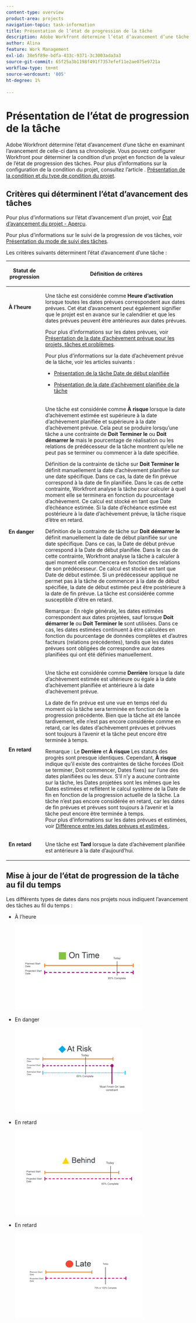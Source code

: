 ```yaml
---
content-type: overview
product-area: projects
navigation-topic: task-information
title: Présentation de l’état de progression de la tâche
description: Adobe Workfront détermine l’état d’avancement d’une tâche en examinant l’avancement de celle-ci dans sa chronologie. Vous pouvez configurer Workfront pour déterminer la condition d’un projet en fonction de la valeur de l’état de progression des tâches. Pour plus d’informations sur la configuration de la condition du projet, consultez l’article Présentation de la condition et du type de condition du projet .
author: Alina
feature: Work Management
exl-id: 38e5f89e-bdfa-433c-9371-3c3003ada3a3
source-git-commit: 65f25a3b1198f491f7357efef11e2ae075e9721a
workflow-type: tm+mt
source-wordcount: '805'
ht-degree: 1%

---
```


# Présentation de l’état de progression de la tâche

Adobe Workfront détermine l’état d’avancement d’une tâche en examinant l’avancement de celle-ci dans sa chronologie. Vous pouvez configurer Workfront pour déterminer la condition d’un projet en fonction de la valeur de l’état de progression des tâches. Pour plus d’informations sur la configuration de la condition du projet, consultez l’article . [Présentation de la condition et du type de condition du projet](../../../manage-work/projects/manage-projects/project-condition-and-condition-type.md).

## Critères qui déterminent l’état d’avancement des tâches

Pour plus d’informations sur l’état d’avancement d’un projet, voir [État d’avancement du projet - Aperçu](../../../manage-work/projects/planning-a-project/project-progress-status.md).

Pour plus d’informations sur le suivi de la progression de vos tâches, voir [Présentation du mode de suivi des tâches](../../../manage-work/tasks/task-information/task-tracking-mode.md).

Les critères suivants déterminent l’état d’avancement d’une tâche :

<table> 
 <col> 
 <col> 
 <thead> 
  <tr> 
   <th> <p><strong>Statut de progression</strong> </p> </th> 
   <th> <p><strong>Définition de critères</strong> </p> </th> 
  </tr> 
 </thead> 
 <tbody> 
  <tr valign="top"> 
   <td scope="col"> <p> </p> <p><strong>À l’heure</strong> </p> </td> 
   <td scope="col"> <p>Une tâche est considérée comme <strong>Heure d’activation</strong> lorsque toutes les dates prévues correspondent aux dates prévues. Cet état d’avancement peut également signifier que le projet est en avance sur le calendrier et que les dates prévues peuvent être antérieures aux dates prévues.</p> <p>Pour plus d’informations sur les dates prévues, voir <a href="../../../manage-work/projects/planning-a-project/project-projected-completion-date.md" class="MCXref xref">Présentation de la date d’achèvement prévue pour les projets, tâches et problèmes</a>.</p> <p>Pour plus d’informations sur la date d’achèvement prévue de la tâche, voir les articles suivants :</p> 
    <ul> 
     <li> <p><a href="../../../manage-work/tasks/task-information/task-planned-start-date.md" class="MCXref xref">Présentation de la tâche Date de début planifiée</a> </p> </li> 
     <li> <p><a href="../../../manage-work/tasks/task-information/task-planned-completion-date.md" class="MCXref xref">Présentation de la date d’achèvement planifiée de la tâche</a> </p> </li> 
    </ul> </td> 
  </tr> 
  <tr> 
   <td><p></p> <p><strong>En danger</strong> </p> </td> 
   <td><p>Une tâche est considérée comme <strong>À risque</strong> lorsque la date d’achèvement estimée est supérieure à la date d’achèvement planifiée et supérieure à la date d’achèvement prévue. Cela peut se produire lorsqu’une tâche a une contrainte de <strong>Doit Terminer le</strong> ou <strong>Doit démarrer le</strong> mais le pourcentage de réalisation ou les relations de prédécesseur de la tâche montrent qu’elle ne peut pas se terminer ou commencer à la date spécifiée. </p><p> Définition de la contrainte de tâche sur <strong>Doit Terminer le</strong> définit manuellement la date d’achèvement planifiée sur une date spécifique. Dans ce cas, la date de fin prévue correspond à la date de fin planifiée. Dans le cas de cette contrainte, Workfront analyse la tâche pour calculer à quel moment elle se terminera en fonction du pourcentage d’achèvement. Ce calcul est stocké en tant que Date d’échéance estimée. Si la date d’échéance estimée est postérieure à la date d’achèvement prévue, la tâche risque d’être en retard. </p> <p> Définition de la contrainte de tâche sur <strong>Doit démarrer le</strong> définit manuellement la date de début planifiée sur une date spécifique. Dans ce cas, la Date de début prévue correspond à la Date de début planifiée. Dans le cas de cette contrainte, Workfront analyse la tâche à calculer à quel moment elle commencera en fonction des relations de son prédécesseur. Ce calcul est stocké en tant que Date de début estimée. Si un prédécesseur appliqué ne permet pas à la tâche de commencer à la date de début spécifiée, la date de début estimée peut être postérieure à la date de fin prévue. La tâche est considérée comme susceptible d'être en retard. </p> <p>Remarque : En règle générale, les dates estimées correspondent aux dates projetées, sauf lorsque <strong>Doit démarrer le</strong> ou <strong>Doit Terminer le</strong> sont utilisées. Dans ce cas, les dates estimées continuent à être calculées en fonction du pourcentage de données complètes et d’autres facteurs (relations précédentes), tandis que les dates prévues sont obligées de correspondre aux dates planifiées qui ont été définies manuellement.</p> </td> 
  </tr> 
  <tr> 
   <td> <p><strong>En retard</strong> </p> </td> 
   <td> <p>Une tâche est considérée comme <strong>Derrière</strong> lorsque la date d’achèvement estimée est ultérieure ou égale à la date d’achèvement planifiée et antérieure à la date d’achèvement prévue.</p> <p>La date de fin prévue est une vue en temps réel du moment où la tâche sera terminée en fonction de la progression précédente. Bien que la tâche ait été lancée tardivement, elle n’est pas encore considérée comme en retard, car les dates d’achèvement prévues et prévues sont toujours à l’avenir et la tâche peut encore être terminée à temps.</p> <p>Remarque : Le <strong>Derrière</strong> et <strong>À risque</strong> Les statuts des progrès sont presque identiques. Cependant, <strong>À risque</strong> indique qu’il existe des contraintes de tâche forcées (Doit se terminer, Doit commencer, Dates fixes) sur l’une des dates planifiées ou les deux. S’il n’y a aucune contrainte sur la tâche, les Dates projetées sont les mêmes que les Dates estimées et reflètent le calcul système de la Date de fin en fonction de la progression actuelle de la tâche. La tâche n’est pas encore considérée en retard, car les dates de fin prévues et prévues sont toujours à l’avenir et la tâche peut encore être terminée à temps.<br>Pour plus d’informations sur les dates prévues et estimées, voir <a href="../../../manage-work/tasks/task-information/differentiate-projected-estimated-dates.md" class="MCXref xref">Différence entre les dates prévues et estimées </a>.</p> </td> 
  </tr> 
  <tr valign="top"> 
   <td> <p><strong>En retard</strong> </p> </td> 
   <td> <p>Une tâche est <strong>Tard</strong> lorsque la date d’achèvement planifiée est antérieure à la date d’aujourd’hui.<br></p> </td> 
  </tr> 
 </tbody> 
</table>

## Mise à jour de l’état de progression de la tâche au fil du temps

Les différents types de dates dans nos projets nous indiquent l’avancement des tâches au fil du temps :

* À l’heure

   ![](assets/on-time-progress-status-350x233.png)

* En danger

   ![](assets/at-risk-progress-status-350x233.png)

* En retard

   ![](assets/behind-progress-status-350x233.png)

* En retard

   ![](assets/late-progress-status-350x233.png)
